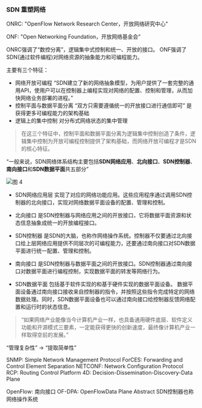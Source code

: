 ### SDN 重塑网络

ONRC: "OpenFlow Network Research Center，开放网络研究中心"

ONF: "Open Networking Foundation，开放网络基金会”

ONRC强调了“数控分离”，逻辑集中式控制和统一、开放的接口。
ONF强调了SDN(通过软件编程)对网络资源的抽象能力和可编程能力。

主要有三个特征：
- 网络开放可编程
    “SDN建立了新的网络抽象模型，为用户提供了一套完整的通用API，使用户可以在控制器上编程实现对网络的配置、控制和管理，从而加快网络业务部署的进程。”
- 控制平面与数据平面分离
    “双方只需要遵循统一的开放接口进行通信即可”
    是获得更多可编程能力的架构基础
- 逻辑上的集中控制
    对分布式网络状态的集中管理

> 在这三个特征中，控制平面和数据平面分离为逻辑集中控制创造了条件，逻辑集中控制为开放可编程控制提供了架构基础，而网络开放可编程才是SDN的核心特征。

“一般来说，SDN网络体系结构主要包括**SDN网络应用**、**北向接口**、**SDN控制器**、**南向接口**和**SDN数据平面**共五部分”

![图 4](https://s2.loli.net/2022/03/30/SYQDI8vmseCAKTu.png)  

- SDN网络应用层
    实现了对应的网络功能应用。这些应用程序通过调用SDN控制器的北向接口，实现对网络数据平面设备的配置、管理和控制。

- 北向接口
    是SDN控制器与网络应用之间的开放接口，它将数据平面资源和状态信息抽象成统一的开放编程接口。

- SDN控制器
    是SDN的大脑，也称作网络操作系统。控制器不仅要通过北向接口给上层网络应用提供不同层次的可编程能力，还要通过南向接口对SDN数据平面进行统一配置、管理和控制。

- 南向接口
    是SDN控制器与数据平面之间的开放接口。SDN控制器通过南向接口对数据平面进行编程控制，实现数据平面的转发等网络行为。

- SDN数据平面
    包括基于软件实现的和基于硬件实现的数据平面设备。
    数据平面设备通过南向接口接收来自控制器的指令，并按照这些指令完成特定的网络数据处理。同时，SDN数据平面设备也可以通过南向接口给控制器反馈网络配置和运行时的状态信息。

> “如果网络产业能像当今计算机产业一样，也具备通用硬件底层、软件定义功能和开源模式三要素，一定能获得更快的创新速度，最终像计算机产业一样取得空前的发展。”

“管理复杂性” -> “提取简单性”

SNMP: Simple Network Management Protocol
ForCES: Forwarding and Control Element Separation
NETCONF: Network Configuration Protocol
RCP: Routing Control Platform
4D: Decision-Dissemination-Discovery-Data Plane

OpenFlow: 南向接口
OF-DPA: OpenFlowData Plane Abstract
SDN控制器也称网络操作系统

